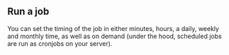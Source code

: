 ## Run a job

You can set the timing of the job in either minutes, hours, a daily, weekly and monthly time, as well as on demand (under the hood, scheduled jobs are run as cronjobs on your server).

